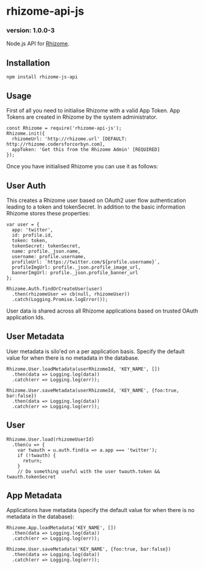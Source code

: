# rhizome-api-js
### version: 1.0.0-3
Node.js API for [Rhizome](https://github.com/coders-for-corbyn/rhizome).

## Installation
`npm install rhizome-js-api`

## Usage
First of all you need to initialise Rhizome with a valid App Token. App Tokens are created in Rhizome by the system administrator.
```
const Rhizome = require('rhizome-api-js');
Rhizome.init({
  rhizomeUrl: 'http://rhizome.url' [DEFAULT: http://rhizome.codersforcorbyn.com],
  appToken: 'Get this from the Rhizome Admin' [REQUIRED]
});
```
Once you have initialised Rhizome you can use it as follows:

## User Auth
This creates a Rhizome user based on OAuth2 user flow authentication leading to a token and tokenSecret. In addition to the basic information Rhizome stores these properties:
```
var user = {
  app: 'twitter',
  id: profile.id,
  token: token,
  tokenSecret: tokenSecret,
  name: profile._json.name,
  username: profile.username,
  profileUrl: `https://twitter.com/${profile.username}`,
  profileImgUrl: profile._json.profile_image_url,
  bannerImgUrl: profile._json.profile_banner_url
};
  
Rhizome.Auth.findOrCreateUser(user)
  .then(rhizomeUser => cb(null, rhizomeUser))
  .catch(Logging.Promise.logError());
```
User data is shared across all Rhizome applications based on trusted OAuth application Ids.

## User Metadata
User metadata is silo'ed on a per application basis. Specify the default value for when there is no metadata in the database.
```
Rhizome.User.loadMetadata(userRhizomeId, 'KEY_NAME', [])
  .then(data => Logging.log(data))
  .catch(err => Logging.log(err));
```
```
Rhizome.User.saveMetadata(userRhizomeId, 'KEY_NAME', {foo:true, bar:false})
  .then(data => Logging.log(data))
  .catch(err => Logging.log(err));
```

## User
```
Rhizome.User.load(rhizomeUserId)
  .then(u => {
    var twauth = u.auth.find(a => a.app === 'twitter');
    if (!twauth) {
      return;
    }
    // Do something useful with the user twauth.token && twauth.tokenSecret
```
## App Metadata
Applications have metadata (specify the default value for when there is no metadata in the database):
```
Rhizome.App.loadMetadata('KEY_NAME', [])
  .then(data => Logging.log(data))
  .catch(err => Logging.log(err));
```
```
Rhizome.User.saveMetadata('KEY_NAME', {foo:true, bar:false})
  .then(data => Logging.log(data))
  .catch(err => Logging.log(err));
```

